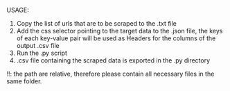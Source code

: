 USAGE:

1) Copy the list of urls that are to be scraped to the .txt file  
2) Add the css selector pointing to the target data to the .json file, the keys of each key-value pair will be used as Headers for the columns of the output .csv file  
3) Run the .py script  
4) .csv file containing the scraped data is exported in the .py directory  


!!: the path are relative, therefore please contain all necessary files in the same folder.
